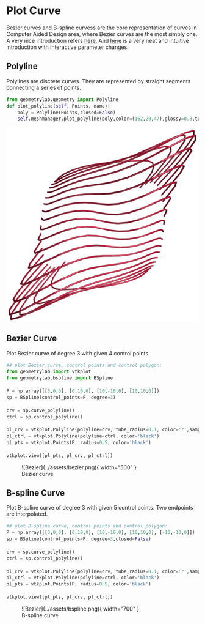 # Plot Curve

Bezier curves and B-spline curvess are the core representation of curves in Computer Aided Design area, where Bezier curves are the most simply one. 
A very nice introduction refers [here](https://alatown.com/spline-history-architecture/).
And [here](https://ciechanow.ski/curves-and-surfaces/) is a very neat and intuitive introduction with interactive parameter changes. 


## Polyline

Polylines are discrete curves. They are represented by straight segments connecting a series of points.

``` py
from geometrylab.geometry import Polyline
def plot_polyline(self, Points, name):
    poly = Polyline(Points,closed=False)  
    self.meshmanager.plot_polyline(poly,color=(162,20,47),glossy=0.8,tube_radius=1*self.meshmanager.r,name=name)
```

![File](../assets/polylines_top.png)

## Bezier Curve

Plot Bezier curve of degree 3 with given 4 control points.

```py
## plot Bezier curve, control points and control polygon:
from geometrylab import vtkplot
from geometrylab.bspline import BSpline

P = np.array([[3,0,0], [0,10,0], [10,-10,0], [10,10,0]])
sp = BSpline(control_points=P, degree=3)

crv = sp.curve_polyline()
ctrl = sp.control_polyline()

pl_crv = vtkplot.Polyline(polyline=crv, tube_radius=0.1, color='r',sampling=500)
pl_ctrl = vtkplot.Polyline(polyline=ctrl, color='black')
pl_pts = vtkplot.Points(P, radius=0.5, color='black')

vtkplot.view([pl_pts, pl_crv, pl_ctrl])
```

<figure markdown>
  ![Bezier](../assets/bezier.png){ width="500" }
  <figcaption>Bezier curve</figcaption>
</figure>


## B-spline Curve

Plot B-spline curve of degree 3 with given 5 control points. Two endpoints are interpolated.

```py
## plot B-spline curve, control points and control polygon:
P = np.array([[3,0,0], [0,10,0], [10,-10,0], [10,10,0], [-10,-10,0]])
sp = BSpline(control_points=P, degree=3,closed=False)

crv = sp.curve_polyline()
ctrl = sp.control_polyline()

pl_crv = vtkplot.Polyline(polyline=crv, tube_radius=0.1, color='r',sampling=500)
pl_ctrl = vtkplot.Polyline(polyline=ctrl, color='black')
pl_pts = vtkplot.Points(P, radius=0.5, color='black')

vtkplot.view([pl_pts, pl_crv, pl_ctrl])
```

<figure markdown>
  ![Bezier](../assets/bspline.png){ width="700" }
  <figcaption>B-spline curve</figcaption>
</figure>